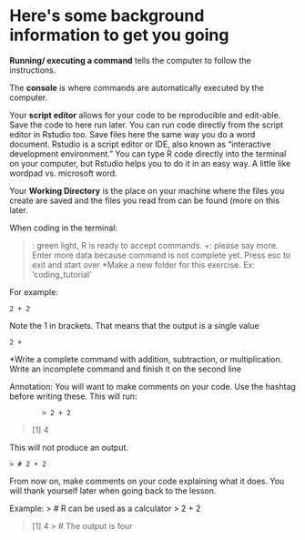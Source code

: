 # Here's some background information to get you going

**Running/ executing a command** tells the computer to follow the instructions.

The **console** is where commands are automatically executed by the computer.

Your **script editor** allows for your code to be reproducible and edit-able. Save the code to here run later. You can run code directly from the script editor in Rstudio too. Save files here the same way you do a word document. Rstudio is a script editor or IDE, also known as “interactive development environment.” You can type R code directly into the terminal on your computer, but Rstudio helps you to do it in an easy way. A little like wordpad vs. microsoft word. 

Your **Working Directory** is the place on your machine where the files you create are saved and the files you read from can be found (more on this later.

When coding in the terminal:
 > : green light, R is ready to accept commands.
 +: please say more. Enter more data because command is not complete yet. Press esc to exit and start over
  *Make a new folder for this exercise. Ex: ‘coding_tutorial’

For example:

```{r}
2 + 2
```

 
Note the 1 in brackets. That means that the output is a single value
 

```{r}
2 + 
```

*Write a complete command with addition, subtraction, or multiplication. Write an incomplete command and finish it on the second line
 
Annotation: You will want to make comments on your code. Use the hashtag before writing these. This will run:
 
        	> 2 + 2
> [1] 4
 
This will not produce an output.
 
 	> # 2 + 2
 
From now on, make comments on your code explaining what it does. You will thank yourself later when going back to the lesson.  
 
Example:
 	> # R can be used as a calculator
 	> 2 + 2
> [1] 4
 	> # The output is four
 
 

